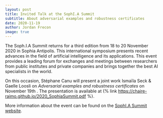 ```yaml
---
layout: post
title: Invited Talk at the SophI.A Summit
subtitle: About adversarial examples and robustness certificates
date: 2020-11-19
author: Jordan Frecon
image: true
---
```



The Soph.I.A Summit returns for a third edition from 18 to 20 November 2020 in Sophia Antipolis. This international symposium presents recent advances in the field of artificial intelligence and its applications. This event provides a leading forum for exchanges and meetings between researchers from public institutes and private companies and brings together the best AI specialists in the world.


On this occasion, Stéphane Canu will present a joint work Ismaïla Seck & Gaelle Loosli on *Adversarial examples and robustness certificates* on November 19th . The presentation is available at {% link https://chaire-raimo.github.io/2020_SophiaSummit.pdf %}.


More information about the event can be found on the <a href="https://univ-cotedazur.fr/events-uca/sophia-summit">SophI.A Summit website</a>.


